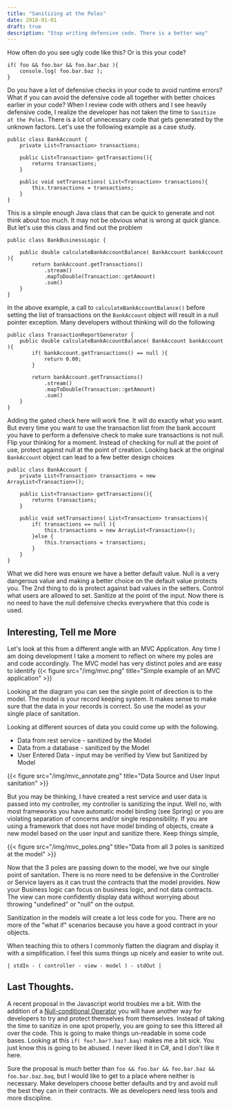 ```yaml
---
title: "Sanitizing at the Poles"
date: 2018-01-01
draft: true
description: "Stop writing defensive code. There is a better way"
---
```


How often do you see ugly code like this? Or is this your code?

```
if( foo && foo.bar && foo.bar.baz ){
    console.log( foo.bar.baz );
}
```

Do you have a lot of defensive checks in your code to avoid runtime errors? What if you can avoid the defensive code all together with better choices earlier in your code? When I review code with others and I see heavily defensive code, I realize the developer has not taken the time to `Sanitize at the Poles`. There is a lot of unnecessary code that gets generated by the unknown factors. Let's use the following example as a case study.

```
public class BankAccount {
    private List<Transaction> transactions;

    public List<Transaction> getTransactions(){
        returns transactions;
    }

    public void setTransactions( List<Transaction> transactions){
        this.transactions = transactions;
    }
}
``` 

This is a simple enough Java class that can be quick to generate and not think about too much. It may not be obvious what is wrong at quick glance. But let's use this class and find out the problem

```
public class BankBusinessLogic {
    
    public double calculateBankAccountBalance( BankAccount bankAccount ){
        return bankAccount.getTransactions()
            .stream()
            .mapToDouble(Transaction::getAmount)
            .sum()
    }
}
``` 

In the above example, a call to `calculateBankAccountBalance()` before setting the list of transactions on the `BankAccount` object will result in a null pointer exception. Many developers without thinking will do the following

```
public class TransactionReportGenerator {
    public double calculateBankAccountBalance( BankAccount bankAccount ){
        if( bankAccount.getTransactions() == null ){
            return 0.00;
        } 

        return bankAccount.getTransactions()
            .stream()
            .mapToDouble(Transaction::getAmount)
            .sum()
    }
}
```

Adding the gated check here will work fine. It will do exactly what you want. But every time you want to use the transaction list from the bank account you have to perform a defensive check to make sure transactions is not null. Flip your thinking for a moment. Instead of checking for null at the point of use, protect against null at the point of creation. Looking back at the original `BankAccount` object can lead to a few better design choices

```
public class BankAccount {
    private List<Transaction> transactions = new ArrayList<Transaction>();

    public List<Transaction> getTransactions(){
        returns transactions;
    }

    public void setTransactions( List<Transaction> transactions){
        if( transactions == null ){
            this.transactions = new ArrayList<Transaction>();
        }else {
            this.transactions = transactions;
        }
    }
}
```

What we did here was ensure we have a better default value. Null is a very dangerous value and making a better choice on the default value protects you. The 2nd thing to do is protect against bad values in the setters. Control what users are allowed to set. Sanitize at the point of the input. Now there is no need to have the null defensive checks everywhere that this code is used. 

## Interesting, Tell me More 
Let's look at this from a different angle with an MVC Application. Any time I am doing development I take a moment to reflect on where my poles are and code accordingly. The MVC model has very distinct poles and are easy to identify
{{< figure src="/img/mvc.png" title="Simple example of an MVC application" >}}

Looking at the diagram you can see the single point of direction is to the model. The model is your record keeping system. It makes sense to make sure that the data in your records is correct. So use the model as your single place of sanitation.

Looking at different sources of data you could come up with the following.

  * Data from rest service - sanitized by the Model
  * Data from a database - sanitized by the Model
  * User Entered Data - input may be verified by View but Sanitized by Model

{{< figure src="/img/mvc_annotate.png" title="Data Source and User Input sanitation" >}}

But you may be thinking, I have created a rest service and user data is passed into my controller, my controller is sanitizing the input. Well no, with most frameworks you have automatic model binding (see Spring) or you are violating separation of concerns and/or single responsibility. If you are using a framework that does not have model binding of objects, create a new model based on the user input and sanitize there. Keep things simple,  

{{< figure src="/img/mvc_poles.png" title="Data from all 3 poles is sanitized at the model" >}}

Now that the 3 poles are passing down to the model, we hve our single point of sanitation. There is no more need to be defensive in the Controller or Service layers as it can trust the contracts that the model provides. Now your Business logic can focus on business logic, and not data contracts. The view can more confidently display data without worrying about throwing "undefined" or "null" on the output.

Sanitization in the models will create a lot less code for you. There are no more of the "what if" scenarios because you have a good contract in your objects.

When teaching this to others I commonly flatten the diagram and display it with a simplification. I feel this sums things up nicely and easier to write out.
```
| stdIn - ( controller - view - model ) - stdOut | 
```

## Last Thoughts.
A recent proposal in the Javascript world troubles me a bit. With the addition of a [Null-conditional Operator](https://github.com/tc39/proposal-optional-chaining) you will have another way for developers to try and protect themselves from themselves. Instead of taking the time to sanitize in one spot properly, you are going to see this littered all over the code. This is going to make things un-readable in some code bases. Looking at this `if( foo?.bar?.baz?.baq)` makes me a bit sick. You just know this is going to be abused. I never liked it in C#, and I don't like it here.

Sure the proposal is much better than `foo && foo.bar && foo.bar.baz && foo.bar.baz.baq`, but I would like to get to a place where neither is necessary. Make developers choose better defaults and try and avoid null the best they can in their contracts. We as developers need less tools and more discipline.